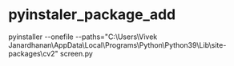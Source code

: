 # pyinstaler_package_add


pyinstaller --onefile --paths="C:\Users\Vivek Janardhanan\AppData\Local\Programs\Python\Python39\Lib\site-packages\cv2" screen.py
